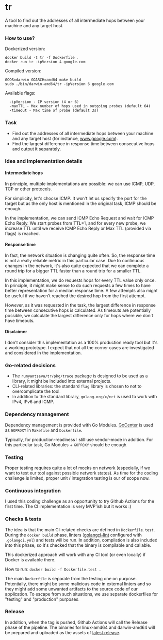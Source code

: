 # tr

A tool to find out the addresses of all intermediate hops between your machine and any target host.

### How to use?

Dockerized version:

```
docker build -t tr -f Dockerfile .
docker run tr -ipVersion 4 google.com
```

Compiled version:

```
GOOS=darwin GOARCH=amd64 make build
sudo ./bin/darwin-amd64/tr -ipVersion 6 google.com
```

Available flags:

```
  -ipVersion - IP version (4 or 6)
  -maxTTL - Max number of hops used in outgoing probes (default 64)
  -timeout - Max time of probe (default 3s)
```

### Task

- Find out the addresses of all intermediate hops between your machine and
any target host (for instance, www.google.com).
- Find the largest difference in response time between consecutive hops and output it separately.

### Idea and implementation details

#### Intermediate hops

In principle, multiple implementations are possible: we can use ICMP, UDP, TCP or other protocols.

For simplicity, let's choose ICMP. It won't let us specify the port for the target but as
the only host is mentioned in the original task, ICMP should be enough.

In the implementation, we can send ICMP Echo Request and wait for ICMP Echo Reply.
We start probes from TTL=1, and for every new probe, we increase TTL until we receive ICMP Echo Reply or
Max TTL (provided via flags) is reached.

#### Response time

In fact, the network situation is changing quite often. So, the response time is not a really
reliable metric in this particular case. Due to continuous changes in the network,
it's also quite expected that we can complete a round trip for a bigger TTL
faster than a round trip for a smaller TTL.

In this implementation, we do requests hops for every TTL value only once.
In principle, it might make sense to do such requests a few times to have better representation for a median
response time.
A few attempts also might be useful if we haven't reached the desired hop from the first attempt.

However, as it was requested in the task, the largest difference in response time between consecutive hops is calculated.
As timeouts are potentially possible, we calculate the largest difference only for hops where we don't have timeouts.

#### Disclaimer

I don't consider this implementation as a 100% production ready tool but it's a working prototype.
I expect that not all the corner cases are investigated and considered in the implementation.

### Go-related decisions

- The `rumyantseva/tr/pkg/trace` package is designed to be used as a library, it might be included into external projects.
- CLI-related libraries: the standard `flag` library is chosen to not to overcomplicate the tool.
- In addition to the standard library, `golang.org/x/net` is used to work with IPv4, IPv6 and ICMP.

### Dependency management

Dependency management is provided with Go Modules.
[GoCenter](https://gocenter.io) is used as `GOPROXY` in `Makefile` and `Dockerfile`.

Typically, for production-readiness I still use vendor-mode in addition.
For this particular task, Go Modules + `GOPROXY` should be enough.

### Testing

Proper testing requires quite a lot of mocks on network
(especially, if we want to test our tool against possible network states).
As time for the coding challenge is limited, proper unit / integration testing is our of scope now.

### Continuous integration

I used this coding challenge as an opportunity to try Github Actions for the first time.
The CI implementation is very MVP'ish but it works :)

### Checks & tests

The idea is that the main CI-related checks are defined in `Dockerfile.test`.
During the `docker build` phase, linters ([golangci-lint](https://github.com/golangci/golangci-lint) configured
with `.golangci.yml`) and tests will be run.
In addition, compilation is also included into this phase, so it's checked that the binary is compilable and callable.

This dockerized approach will work with any CI tool (or even locally) if Docker is available there.

How to run: `docker build -f Dockerfile.test .`

The main `Dockerfile` is separate from the testing one on purpose.
Potentially, there might be some malicious code in external linters
and so they might add some unwanted artifacts to the source code of our application.
To escape from such situations, we use separate dockerfiles for "testing" and "production" purposes.

### Release

In addition, when the tag is pushed, Github Actions will call the Release phase of the pipeline.
The binaries for linux-amd64 and darwin-amd64 will be prepared and uploaded as
the assets of [latest release](https://github.com/rumyantseva/tr/releases).
